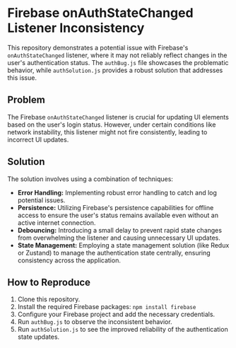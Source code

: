 # Firebase onAuthStateChanged Listener Inconsistency

This repository demonstrates a potential issue with Firebase's `onAuthStateChanged` listener, where it may not reliably reflect changes in the user's authentication status.  The `authBug.js` file showcases the problematic behavior, while `authSolution.js` provides a robust solution that addresses this issue.

## Problem

The Firebase `onAuthStateChanged` listener is crucial for updating UI elements based on the user's login status. However, under certain conditions like network instability, this listener might not fire consistently, leading to incorrect UI updates.

## Solution

The solution involves using a combination of techniques:

* **Error Handling:** Implementing robust error handling to catch and log potential issues.
* **Persistence:** Utilizing Firebase's persistence capabilities for offline access to ensure the user's status remains available even without an active internet connection.
* **Debouncing:** Introducing a small delay to prevent rapid state changes from overwhelming the listener and causing unnecessary UI updates.
* **State Management:** Employing a state management solution (like Redux or Zustand) to manage the authentication state centrally, ensuring consistency across the application.

## How to Reproduce

1. Clone this repository.
2. Install the required Firebase packages: `npm install firebase`
3. Configure your Firebase project and add the necessary credentials.
4. Run `authBug.js` to observe the inconsistent behavior.
5. Run `authSolution.js` to see the improved reliability of the authentication state updates.
